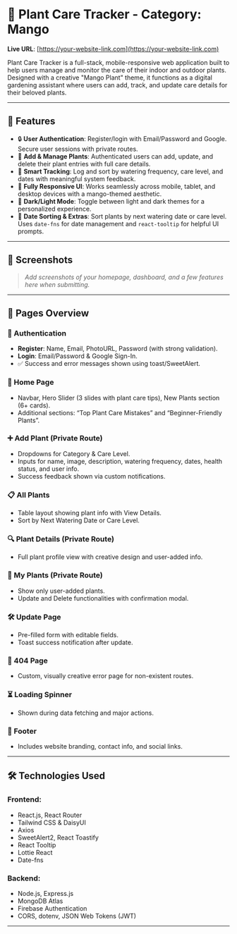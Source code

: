 # 🌿 Plant Care Tracker - Category: Mango

**Live URL**: [https://your-website-link.com](https://your-website-link.com)

Plant Care Tracker is a full-stack, mobile-responsive web application built to help users manage and monitor the care of their indoor and outdoor plants. Designed with a creative "Mango Plant" theme, it functions as a digital gardening assistant where users can add, track, and update care details for their beloved plants.

---

## 🚀 Features

- 🔒 **User Authentication**: Register/login with Email/Password and Google. Secure user sessions with private routes.
- 🌱 **Add & Manage Plants**: Authenticated users can add, update, and delete their plant entries with full care details.
- 🧠 **Smart Tracking**: Log and sort by watering frequency, care level, and dates with meaningful system feedback.
- 📱 **Fully Responsive UI**: Works seamlessly across mobile, tablet, and desktop devices with a mango-themed aesthetic.
- 🌙 **Dark/Light Mode**: Toggle between light and dark themes for a personalized experience.
- 📆 **Date Sorting & Extras**: Sort plants by next watering date or care level. Uses `date-fns` for date management and `react-tooltip` for helpful UI prompts.

---

## 📸 Screenshots

> _Add screenshots of your homepage, dashboard, and a few features here when submitting._

---

## 📂 Pages Overview

### 🔐 Authentication

- **Register**: Name, Email, PhotoURL, Password (with strong validation).
- **Login**: Email/Password & Google Sign-In.
- ✅ Success and error messages shown using toast/SweetAlert.

### 🏡 Home Page

- Navbar, Hero Slider (3 slides with plant care tips), New Plants section (6+ cards).
- Additional sections: “Top Plant Care Mistakes” and “Beginner-Friendly Plants”.

### ➕ Add Plant (Private Route)

- Dropdowns for Category & Care Level.
- Inputs for name, image, description, watering frequency, dates, health status, and user info.
- Success feedback shown via custom notifications.

### 📋 All Plants

- Table layout showing plant info with View Details.
- Sort by Next Watering Date or Care Level.

### 🔍 Plant Details (Private Route)

- Full plant profile view with creative design and user-added info.

### 🌾 My Plants (Private Route)

- Show only user-added plants.
- Update and Delete functionalities with confirmation modal.

### 🛠 Update Page

- Pre-filled form with editable fields.
- Toast success notification after update.

### 🚫 404 Page

- Custom, visually creative error page for non-existent routes.

### ⏳ Loading Spinner

- Shown during data fetching and major actions.

### 🔽 Footer

- Includes website branding, contact info, and social links.

---

## 🛠 Technologies Used

### Frontend:

- React.js, React Router
- Tailwind CSS & DaisyUI
- Axios
- SweetAlert2, React Toastify
- React Tooltip
- Lottie React
- Date-fns

### Backend:

- Node.js, Express.js
- MongoDB Atlas
- Firebase Authentication
- CORS, dotenv, JSON Web Tokens (JWT)

---
